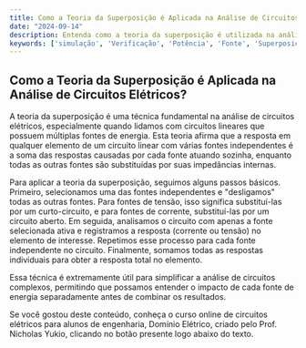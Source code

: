 ```yaml
---
title: Como a Teoria da Superposição é Aplicada na Análise de Circuitos Elétricos?
date: "2024-09-14"
description: Entenda como a teoria da superposição é utilizada na análise básica de circuitos elétricos.
keywords: ['simulação', 'Verificação', 'Potência', 'Fonte', 'Superposição', 'Básica', 'resposta']
---
```


## Como a Teoria da Superposição é Aplicada na Análise de Circuitos Elétricos?

A teoria da superposição é uma técnica fundamental na análise de circuitos elétricos, especialmente quando lidamos com circuitos lineares que possuem múltiplas fontes de energia. Esta teoria afirma que a resposta em qualquer elemento de um circuito linear com várias fontes independentes é a soma das respostas causadas por cada fonte atuando sozinha, enquanto todas as outras fontes são substituídas por suas impedâncias internas.

Para aplicar a teoria da superposição, seguimos alguns passos básicos. Primeiro, selecionamos uma das fontes independentes e "desligamos" todas as outras fontes. Para fontes de tensão, isso significa substituí-las por um curto-circuito, e para fontes de corrente, substituí-las por um circuito aberto. Em seguida, analisamos o circuito com apenas a fonte selecionada ativa e registramos a resposta (corrente ou tensão) no elemento de interesse. Repetimos esse processo para cada fonte independente no circuito. Finalmente, somamos todas as respostas individuais para obter a resposta total no elemento.

Essa técnica é extremamente útil para simplificar a análise de circuitos complexos, permitindo que possamos entender o impacto de cada fonte de energia separadamente antes de combinar os resultados.

Se você gostou deste conteúdo, conheça o curso online de circuitos elétricos para alunos de engenharia, Domínio Elétrico, criado pelo Prof. Nicholas Yukio, clicando no botão presente logo abaixo do texto.